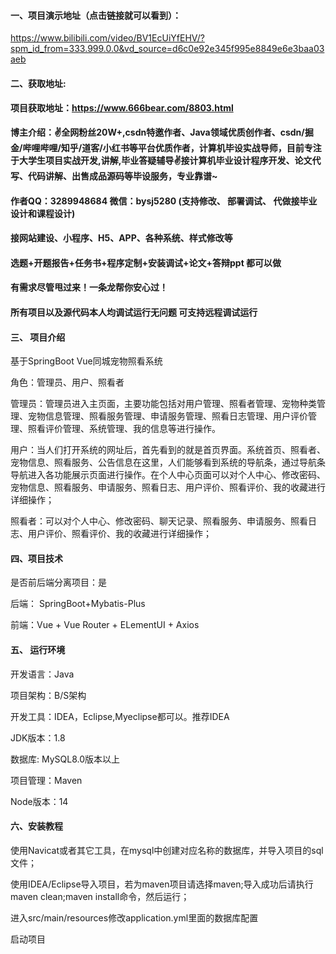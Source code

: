#### 一、项目演示地址（点击链接就可以看到）：

https://www.bilibili.com/video/BV1EcUiYfEHV/?spm_id_from=333.999.0.0&vd_source=d6c0e92e345f995e8849e6e3baa03aeb
#### 二、获取地址:

#### 项目获取地址：https://www.666bear.com/8803.html

**博主介绍：✌全网粉丝20W+,csdn特邀作者、Java领域优质创作者、csdn/掘金/哔哩哔哩/知乎/道客/小红书等平台优质作者，计算机毕设实战导师，目前专注于大学生项目实战开发,讲解,毕业答疑辅导✌接计算机毕业设计程序开发、论文代写、代码讲解、出售成品源码等毕设服务，专业靠谱~**

#### 作者QQ：3289948684 微信：bysj5280 (支持修改、 部署调试、 代做接毕业设计和课程设计)

#### 接网站建设、小程序、H5、APP、各种系统、样式修改等

#### 选题+开题报告+任务书+程序定制+安装调试+论文+答辩ppt 都可以做

#### 有需求尽管甩过来！一条龙帮你安心过！

#### 所有项目以及源代码本人均调试运行无问题 可支持远程调试运行


#### 三、 项目介绍

基于SpringBoot Vue同城宠物照看系统

角色：管理员、用户、照看者

管理员：管理员进入主页面，主要功能包括对用户管理、照看者管理、宠物种类管理、宠物信息管理、照看服务管理、申请服务管理、照看日志管理、用户评价管理、照看评价管理、系统管理、我的信息等进行操作。

用户：当人们打开系统的网址后，首先看到的就是首页界面。系统首页、照看者、宠物信息、照看服务、公告信息在这里，人们能够看到系统的导航条，通过导航条导航进入各功能展示页面进行操作。在个人中心页面可以对个人中心、修改密码、宠物信息、照看服务、申请服务、照看日志、用户评价、照看评价、我的收藏进行详细操作；

照看者：可以对个人中心、修改密码、聊天记录、照看服务、申请服务、照看日志、用户评价、照看评价、我的收藏进行详细操作；

#### 四、项目技术

是否前后端分离项目：是

后端： SpringBoot+Mybatis-Plus

前端：Vue + Vue Router + ELementUI + Axios

#### 五、 运行环境

开发语言：Java

项目架构：B/S架构

开发工具：IDEA，Eclipse,Myeclipse都可以。推荐IDEA

JDK版本：1.8

数据库: MySQL8.0版本以上

项目管理：Maven

Node版本：14



#### 六、安装教程

使用Navicat或者其它工具，在mysql中创建对应名称的数据库，并导入项目的sql文件；

使用IDEA/Eclipse导入项目，若为maven项目请选择maven;导入成功后请执行maven clean;maven install命令，然后运行；

进入src/main/resources修改application.yml里面的数据库配置

启动项目
